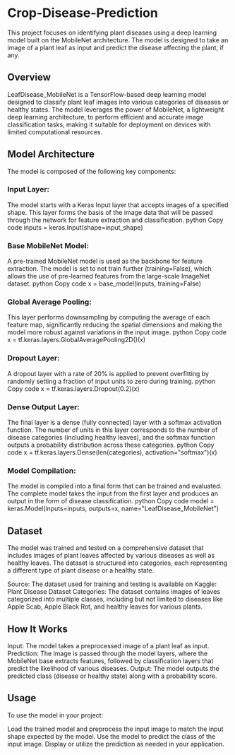 # Crop-Disease-Prediction
This project focuses on identifying plant diseases using a deep learning model built on the MobileNet architecture. The model is designed to take an image of a plant leaf as input and predict the disease affecting the plant, if any.

## Overview
LeafDisease_MobileNet is a TensorFlow-based deep learning model designed to classify plant leaf images into various categories of diseases or healthy states. The model leverages the power of MobileNet, a lightweight deep learning architecture, to perform efficient and accurate image classification tasks, making it suitable for deployment on devices with limited computational resources.

## Model Architecture
The model is composed of the following key components:

### Input Layer:

The model starts with a Keras Input layer that accepts images of a specified shape. This layer forms the basis of the image data that will be passed through the network for feature extraction and classification.
python
Copy code
inputs = keras.Input(shape=input_shape)

### Base MobileNet Model:

A pre-trained MobileNet model is used as the backbone for feature extraction. The model is set to not train further (training=False), which allows the use of pre-learned features from the large-scale ImageNet dataset.
python
Copy code
x = base_model(inputs, training=False)


### Global Average Pooling:

This layer performs downsampling by computing the average of each feature map, significantly reducing the spatial dimensions and making the model more robust against variations in the input image.
python
Copy code
x = tf.keras.layers.GlobalAveragePooling2D()(x)

### Dropout Layer:

A dropout layer with a rate of 20% is applied to prevent overfitting by randomly setting a fraction of input units to zero during training.
python
Copy code
x = tf.keras.layers.Dropout(0.2)(x)

### Dense Output Layer:

The final layer is a dense (fully connected) layer with a softmax activation function. The number of units in this layer corresponds to the number of disease categories (including healthy leaves), and the softmax function outputs a probability distribution across these categories.
python
Copy code
x = tf.keras.layers.Dense(len(categories), activation="softmax")(x)

### Model Compilation:

The model is compiled into a final form that can be trained and evaluated. The complete model takes the input from the first layer and produces an output in the form of disease classification.
python
Copy code
model = keras.Model(inputs=inputs, outputs=x, name="LeafDisease_MobileNet")

## Dataset
The model was trained and tested on a comprehensive dataset that includes images of plant leaves affected by various diseases as well as healthy leaves. The dataset is structured into categories, each representing a different type of plant disease or a healthy state.

Source: The dataset used for training and testing is available on Kaggle: Plant Disease Dataset
Categories: The dataset contains images of leaves categorized into multiple classes, including but not limited to diseases like Apple Scab, Apple Black Rot, and healthy leaves for various plants.

## How It Works
Input: The model takes a preprocessed image of a plant leaf as input.
Prediction: The image is passed through the model layers, where the MobileNet base extracts features, followed by classification layers that predict the likelihood of various diseases.
Output: The model outputs the predicted class (disease or healthy state) along with a probability score.

## Usage
To use the model in your project:

Load the trained model and preprocess the input image to match the input shape expected by the model.
Use the model to predict the class of the input image.
Display or utilize the prediction as needed in your application.
